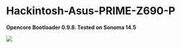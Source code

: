 # Hackintosh-Asus-PRIME-Z690-P

**Opencore Bootloader 0.9.8. Tested on Sonoma 14.5**

![](https://raw.githubusercontent.com/Hackintosh-Asus-PRIME-Z690-P/edit/main/images/systeminfo.png)

